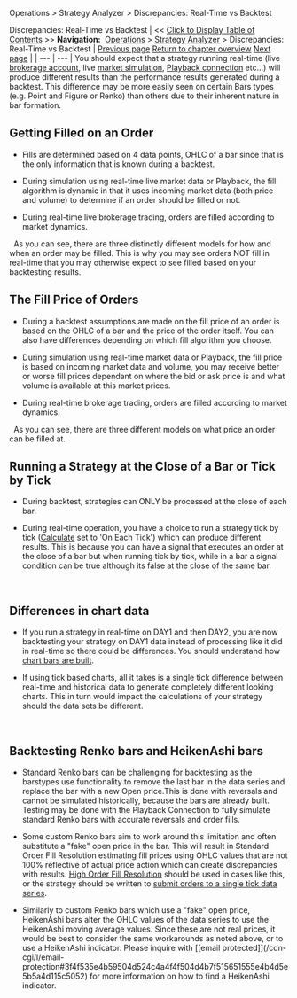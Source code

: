 ﻿
Operations \> Strategy Analyzer \> Discrepancies: Real\-Time vs Backtest

Discrepancies: Real\-Time vs Backtest
| \<\< [Click to Display Table of Contents](discrepancies_real-time_vs_bac.md) \>\> **Navigation:**     [Operations](operations.md) \> [Strategy Analyzer](strategy_analyzer.md) \> Discrepancies: Real\-Time vs Backtest | [Previous page](2d__3d_optimization_graphs.md) [Return to chapter overview](strategy_analyzer.md) [Next page](saving_strategy_parameter_temp.md) |
| --- | --- |
You should expect that a strategy running real\-time (live [brokerage account](connecting.md), live [market simulation](simulation.md), [Playback connection](playback_connection.md) etc...) will produce different results than the performance results generated during a backtest. This difference may be more easily seen on certain Bars types (e.g. Point and Figure or Renko) than others due to their inherent nature in bar formation.
 
## Getting Filled on an Order
- Fills are determined based on 4 data points, OHLC of a bar since that is the only information that is known during a backtest. 

- During simulation using real\-time live market data or Playback, the fill algorithm is dynamic in that it uses incoming market data (both price and volume) to determine if an order should be filled or not. 

- During real\-time live brokerage trading, orders are filled according to market dynamics. 

 
As you can see, there are three distinctly different models for how and when an order may be filled. This is why you may see orders NOT fill in real\-time that you may otherwise expect to see filled based on your backtesting results.
 
## The Fill Price of Orders
- During a backtest assumptions are made on the fill price of an order is based on the OHLC of a bar and the price of the order itself. You can also have differences depending on which fill algorithm you choose. 

- During simulation using real\-time market data or Playback, the fill price is based on incoming market data and volume, you may receive better or worse fill prices dependant on where the bid or ask price is and what volume is available at this market prices. 

- During real\-time brokerage trading, orders are filled according to market dynamics. 

 
As you can see, there are three different models on what price an order can be filled at.
 
## Running a Strategy at the Close of a Bar or Tick by Tick
- During backtest, strategies can ONLY be processed at the close of each bar. 

- During real\-time operation, you have a choice to run a strategy tick by tick ([Calculate](running_a_ninjascript_strategy.md) set to 'On Each Tick') which can produce different results. This is because you can have a signal that executes an order at the close of a bar but when running tick by tick, while in a bar a signal condition can be true although its false at the close of the same bar. 

 
## Differences in chart data
- If you run a strategy in real\-time on DAY1 and then DAY2, you are now backtesting your strategy on DAY1 data instead of processing like it did in real\-time so there could be differences. You should understand how [chart bars are built](how_bars_are_built.md).

- If using tick based charts, all it takes is a single tick difference between real\-time and historical data to generate completely different looking charts. This in turn would impact the calculations of your strategy should the data sets be different.

 
## Backtesting Renko bars and HeikenAshi bars
- Standard Renko bars can be challenging for backtesting as the barstypes use functionality to remove the last bar in the data series and replace the bar with a new Open price.This is done with reversals and cannot be simulated historically, because the bars are already built. Testing may be done with the Playback Connection to fully simulate standard Renko bars with accurate reversals and order fills.

- Some custom Renko bars aim to work around this limitation and often substitute a "fake" open price in the bar. This will result in Standard Order Fill Resolution estimating fill prices using OHLC values that are not 100% reflective of actual price action which can create discrepancies with results. [High Order Fill Resolution](understanding_historical_fill_.md) should be used in cases like this, or the strategy should be written to [submit orders to a single tick data series](backtesting_ninjascript_strate.md).

- Similarly to custom Renko bars which use a "fake" open price, HeikenAshi bars alter the OHLC values of the data series to use the HeikenAshi moving average values. Since these are not real prices, it would be best to consider the same workarounds as noted above, or to use a HeikenAshi indicator. Please inquire with [\[email protected]](/cdn-cgi/l/email-protection#3f4f535e4b59504d524c4a4f4f504d4b7f515651555e4b4d5e5b5a4d115c5052) for more information on how to find a HeikenAshi indicator.
